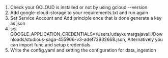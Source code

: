 1. Check your GCLOUD is installed or not by using gcloud --version
2. Add google-cloud-storage to your requirements.txt and run again
3. Set Service Account and Add principle once that is done generate a key as json
4. set GOOGLE_APPLICATION_CREDENTIALS=/Users/udaykumargajavalli/Downloads/studious-saga-455906-v3-adef73932668.json, Alternatively you can import func and setup credentials
5. Write the config.yaml and setting the configuration for data_ingestion